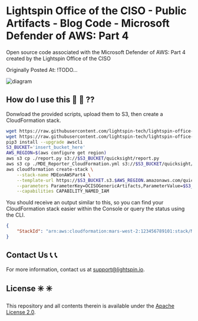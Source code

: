 # Lightspin Office of the CISO - Public Artifacts - Blog Code - Microsoft Defender of AWS: Part 4

Open source code associated with the Microsoft Defender of AWS: Part 4 created by the Lightspin Office of the CISO

Originally Posted At: !TODO...

![diagram](../blogs/mde_part4/MdePart4Diagram.jpg)

## How do I use this :thinking: :thinking: ??

Donwload the provided scripts, upload them to S3, then create a CloudFormation stack.

```bash
wget https://raw.githubusercontent.com/lightspin-tech/lightspin-office-of-the-ciso/main/blogs/mde_part4/MDE_Reporter_CloudFormation.yml
wget https://raw.githubusercontent.com/lightspin-tech/lightspin-office-of-the-ciso/main/blogs/mde_part4/report.py
pip3 install --upgrade awscli
S3_BUCKET='insert_bucket_here'
AWS_REGION=$(aws configure get region)
aws s3 cp ./report.py s3://$S3_BUCKET/quicksight/report.py
aws s3 cp ./MDE_Reporter_CloudFormation.yml s3://$S3_BUCKET/quicksight/MDE_Reporter_CloudFormation.yml
aws cloudformation create-stack \
    --stack-name MDEonAWSPart4 \
    --template-url https://$S3_BUCKET.s3.$AWS_REGION.amazonaws.com/quicksight/MDE_Reporter_CloudFormation.yml \
    --parameters ParameterKey=OCISOGenericArtifacts,ParameterValue=$S3_BUCKET \
    --capabilities CAPABILITY_NAMED_IAM
```

You should receive an output similar to this, so you can find your CloudFormation stack easier within the Console or query the status using the CLI.

```json
{
    "StackId": "arn:aws:cloudformation:mars-west-2:123456789101:stack/MDEonAWSPart4/EXAMPLE0-8449-11ec-a3d7-EXAMPLE36f0e"
}
```

## Contact Us :telephone_receiver: :telephone_receiver:

For more information, contact us at support@lightspin.io.

## License :eight_spoked_asterisk: :eight_spoked_asterisk:

This repository and all contents therein is available under the [Apache License 2.0](https://github.com/lightspin-tech/red-kube/blob/main/LICENSE).